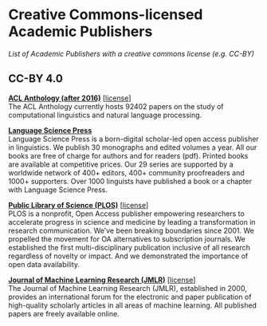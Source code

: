 # Creative Commons-licensed Academic Publishers

_List of Academic Publishers with a creative commons license (e.g. CC-BY)_

## CC-BY 4.0

**[ACL Anthology (after 2016)](https://aclanthology.org/)** [[license](https://aclanthology.org/faq/copyright/)]\
The ACL Anthology currently hosts 92402 papers on the study of computational linguistics and natural language processing.

**[Language Science Press](https://langsci-press.org/)**\
Language Science Press is a born-digital scholar-led open access publisher in linguistics. We publish 30 monographs and edited volumes a year. All our books are free of charge for authors and for readers (pdf). Printed books are available at competitive prices. Our 29 series are supported by a worldwide network of 400+ editors, 400+ community proofreaders and 1000+ supporters. Over 1000 linguists have published a book or a chapter with Language Science Press.

**[Public Library of Science (PLOS)](https://journals.plos.org/plosone/)** [[license](https://journals.plos.org/plosone/s/licenses-and-copyright)]\
PLOS is a nonprofit, Open Access publisher empowering researchers to accelerate progress in science and medicine by leading a transformation in research communication. We’ve been breaking boundaries since 2001. We propelled the movement for OA alternatives to subscription journals. We established the first multi-disciplinary publication inclusive of all research regardless of novelty or impact. And we demonstrated the importance of open data availability.

**[Journal of Machine Learning Research (JMLR)](https://www.jmlr.org/)** [[license](https://jmlr.org/forms/jmlr-license-agreement-2017.pdf)]\
The Journal of Machine Learning Research (JMLR), established in 2000, provides an international forum for the electronic and paper publication of high-quality scholarly articles in all areas of machine learning. All published papers are freely available online. 

